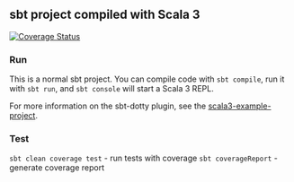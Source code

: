 ## sbt project compiled with Scala 3

[![Coverage Status](https://coveralls.io/repos/github/gommzystudio/htwg-chess/badge.svg)](https://coveralls.io/github/gommzystudio/htwg-chess)

### Run

This is a normal sbt project. You can compile code with `sbt compile`, run it with `sbt run`, and `sbt console` will start a Scala 3 REPL.

For more information on the sbt-dotty plugin, see the
[scala3-example-project](https://github.com/scala/scala3-example-project/blob/main/README.md).

### Test

`sbt clean coverage test` - run tests with coverage
`sbt coverageReport` - generate coverage report
